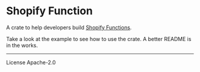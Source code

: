 # Shopify Function 

A crate to help developers build [Shopify Functions].

Take a look at the example to see how to use the crate. A better README is in
the works.

---
License Apache-2.0

[Shopify Functions]: https://shopify.dev/api/functions